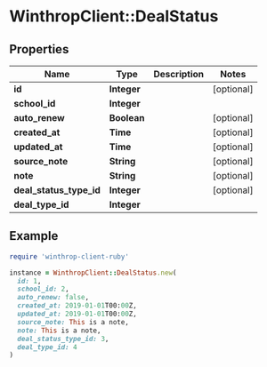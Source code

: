 # WinthropClient::DealStatus

## Properties

| Name | Type | Description | Notes |
| ---- | ---- | ----------- | ----- |
| **id** | **Integer** |  | [optional] |
| **school_id** | **Integer** |  |  |
| **auto_renew** | **Boolean** |  | [optional] |
| **created_at** | **Time** |  | [optional] |
| **updated_at** | **Time** |  | [optional] |
| **source_note** | **String** |  | [optional] |
| **note** | **String** |  | [optional] |
| **deal_status_type_id** | **Integer** |  | [optional] |
| **deal_type_id** | **Integer** |  |  |

## Example

```ruby
require 'winthrop-client-ruby'

instance = WinthropClient::DealStatus.new(
  id: 1,
  school_id: 2,
  auto_renew: false,
  created_at: 2019-01-01T00:00Z,
  updated_at: 2019-01-01T00:00Z,
  source_note: This is a note,
  note: This is a note,
  deal_status_type_id: 3,
  deal_type_id: 4
)
```

